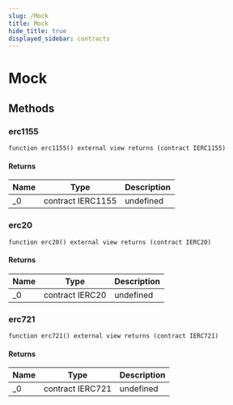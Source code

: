 ```yaml
---
slug: /Mock
title: Mock
hide_title: true
displayed_sidebar: contracts
---
```

# Mock









## Methods

### erc1155

```solidity
function erc1155() external view returns (contract IERC1155)
```






#### Returns

| Name | Type | Description |
|---|---|---|
| _0 | contract IERC1155 | undefined |

### erc20

```solidity
function erc20() external view returns (contract IERC20)
```






#### Returns

| Name | Type | Description |
|---|---|---|
| _0 | contract IERC20 | undefined |

### erc721

```solidity
function erc721() external view returns (contract IERC721)
```






#### Returns

| Name | Type | Description |
|---|---|---|
| _0 | contract IERC721 | undefined |



